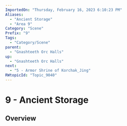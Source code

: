 ```yaml
---
ImportedOn: "Thursday, February 16, 2023 6:10:23 PM"
Aliases:
  - "Ancient Storage"
  - "Area 9"
Category: "Scene"
Prefix: "9"
Tags:
  - "Category/Scene"
parent:
  - "Gnashteeth Orc Halls"
up:
  - "Gnashteeth Orc Halls"
next:
  - "5 - Armor Shrine of Korchak_Jing"
RWtopicId: "Topic_9040"
---
```

# 9 - Ancient Storage
## Overview
